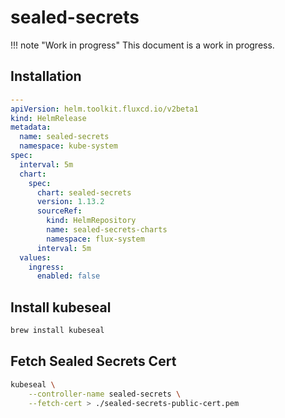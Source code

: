 # sealed-secrets

!!! note "Work in progress"
    This document is a work in progress.

## Installation

```yaml
---
apiVersion: helm.toolkit.fluxcd.io/v2beta1
kind: HelmRelease
metadata:
  name: sealed-secrets
  namespace: kube-system
spec:
  interval: 5m
  chart:
    spec:
      chart: sealed-secrets
      version: 1.13.2
      sourceRef:
        kind: HelmRepository
        name: sealed-secrets-charts
        namespace: flux-system
      interval: 5m
  values:
    ingress:
      enabled: false
```

## Install kubeseal

```sh
brew install kubeseal
```

## Fetch Sealed Secrets Cert

```sh
kubeseal \
    --controller-name sealed-secrets \
    --fetch-cert > ./sealed-secrets-public-cert.pem
```
